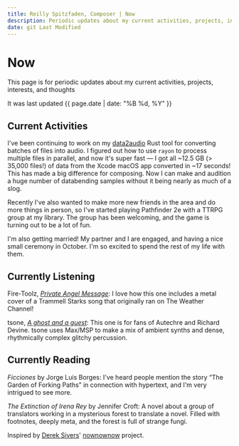 ```yaml
---
title: Reilly Spitzfaden, Composer | Now
description: Periodic updates about my current activities, projects, interests, and thoughts
date: git Last Modified
---
```


<link rel="stylesheet" type="text/css" href="/styles/onecolumn.css" />

<h1 class="sectionHeader">Now</h1>

<article>

This page is for periodic updates about my current activities, projects, interests, and thoughts

It was last updated {{ page.date | date: "%B %d, %Y" }}

</article>

<article>
<h2 class="sectionHeader">Current Activities</h2>

I've been continuing to work on my [data2audio](https://github.com/reillypascal/data2audio) Rust tool for converting batches of files into audio. I figured out how to use `rayon` to process multiple files in parallel, and now it's super fast — I got all ~12.5 GB (\> 35,000 files!) of data from the Xcode macOS app converted in ~17 seconds! This has made a big difference for composing. Now I can make and audition a huge number of databending samples without it being nearly as much of a slog.

Recently I've also wanted to make more new friends in the area and do more things in person, so I've started playing Pathfinder 2e with a TTRPG group at my library. The group has been welcoming, and the game is turning out to be a lot of fun.

I'm also getting married! My partner and I are engaged, and having a nice small ceremony in October. I'm so excited to spend the rest of my life with them.

</article>

<article>
<h2 class="sectionHeader">Currently Listening</h2>

Fire-Toolz, [_Private Angel Message_](https://fire-toolz.bandcamp.com/album/private-angel-message): I love how this one includes a metal cover of a Trammell Starks song that originally ran on The Weather Channel!

tsone, [_A ghost and a guest_](https://evel.bandcamp.com/album/a-ghost-and-a-guest): This one is for fans of Autechre and Richard Devine. tsone uses Max/MSP to make a mix of ambient synths and dense, rhythmically complex glitchy percussion.

</article>

<article>
<h2 class="sectionHeader">Currently Reading</h2>

_Ficciones_ by Jorge Luis Borges: I've heard people mention the story “The Garden of Forking Paths” in connection with hypertext, and I'm very intrigued to see more.

_The Extinction of Irena Rey_ by Jennifer Croft: A novel about a group of translators working in a mysterious forest to translate a novel. Filled with footnotes, deeply meta, and the forest is full of strange fungi.

</article>

<!-- <article>
<h2 class="sectionHeader">Statuslog</h2>

{% include "partials/statuslog-content.liquid" %}

</article> -->

<section>

Inspired by [Derek Sivers](https://sive.rs/)' [nownownow](https://nownownow.com/about) project.

</section>
